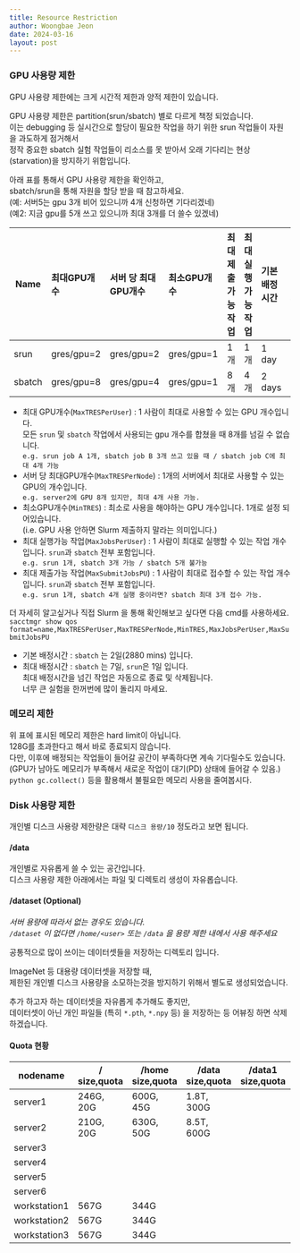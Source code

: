 ```yaml
---
title: Resource Restriction
author: Woongbae Jeon
date: 2024-03-16
layout: post
---
```


### GPU 사용량 제한

GPU 사용량 제한에는 크게 시간적 제한과 양적 제한이 있습니다.

GPU 사용량 제한은 partition(srun/sbatch) 별로 다르게 책정 되었습니다.  
이는 debugging 등 실시간으로 할당이 필요한 작업을 하기 위한 srun 작업들이 자원을 과도하게 점거해서  
정작 중요한 sbatch 실험 작업들이 리소스를 못 받아서 오래 기다리는 현상(starvation)을 방지하기 위함입니다.

아래 표를 통해서 GPU 사용량 제한을 확인하고,  
sbatch/srun을 통해 자원을 할당 받을 때 참고하세요.  
(예: 서버5는 gpu 3개 비어 있으니까 4개 신청하면 기다리겠네)  
(예2: 지금 gpu를 5개 쓰고 있으니까 최대 3개를 더 쓸수 있겠네)  

|Name | 최대GPU개수 | 서버 당 최대GPU개수 | 최소GPU개수 | 최대 제출가능 작업 | 최대 실행가능 작업 | 기본배정시간 |  최대배정시간 |  메모리제한 |  
|------|:------|:------|:------|:------|:------|:------|:------|:------|  
|srun    |   gres/gpu=2 | gres/gpu=2 | gres/gpu=1 | 1개 | 1개 | 1 day  | 3 days | 128G |
|sbatch  |   gres/gpu=8 | gres/gpu=4 | gres/gpu=1 | 8개 | 4개 | 2 days | 7 days | 128G |

- 최대 GPU개수(`MaxTRESPerUser`) : 1 사람이 최대로 사용할 수 있는 GPU 개수입니다.
    <br> 모든 `srun` 및 `sbatch` 작업에서 사용되는 gpu 개수를 합쳤을 때 8개를 넘길 수 없습니다.
    <br> `e.g. srun job A 1개, sbatch job B 3개 쓰고 있을 때 / sbatch job C에 최대 4개 가능`
- 서버 당 최대GPU개수(`MaxTRESPerNode`) : 1개의 서버에서 최대로 사용할 수 있는 GPU의 개수입니다.
    <br> `e.g. server2에 GPU 8개 있지만, 최대 4개 사용 가능.`
- 최소GPU개수(`MinTRES`) : 최소로 사용을 해야하는 GPU 개수입니다. 1개로 설정 되어있습니다. <br>
    (i.e. GPU 사용 안하면 Slurm 제출하지 말라는 의미입니다.)
- 최대 실행가능 작업(`MaxJobsPerUser`) : 1 사람이 최대로 실행할 수 있는 작업 개수입니다. `srun`과 `sbatch` 전부 포함입니다.
    <br> `e.g. srun 1개, sbatch 3개 가능 / sbatch 5개 불가능`
- 최대 제출가능 작업(`MaxSubmitJobsPU`) : 1 사람이 최대로 접수할 수 있는 작업 개수입니다. `srun`과 `sbatch` 전부 포함입니다.
    <br> `e.g. srun 1개, sbatch 4개 실행 중이라면? sbatch 최대 3개 접수 가능.`

더 자세히 알고싶거나 직접 Slurm 을 통해 확인해보고 싶다면 다음 cmd를 사용하세요.  
`sacctmgr show qos format=name,MaxTRESPerUser,MaxTRESPerNode,MinTRES,MaxJobsPerUser,MaxSubmitJobsPU`

- 기본 배정시간 : `sbatch` 는 2일(2880 mins) 입니다.
- 최대 배정시간 : `sbatch` 는 7일, `srun`은 1일 입니다.
    <br> 최대 배정시간을 넘긴 작업은 자동으로 종료 및 삭제됩니다.
    <br> 너무 큰 실험을 한꺼번에 많이 돌리지 마세요.

### 메모리 제한

위 표에 표시된 메모리 제한은 hard limit이 아닙니다.  
128G를 초과한다고 해서 바로 종료되지 않습니다.  
다만, 이후에 배정되는 작업들이 들어갈 공간이 부족하다면 계속 기다릴수도 있습니다.  
(GPU가 남아도 메모리가 부족해서 새로운 작업이 대기(PD) 상태에 들어갈 수 있음.)  
`python gc.collect()` 등을 활용해서 불필요한 메모리 사용을 줄여봅시다.

### Disk 사용량 제한

개인별 디스크 사용량 제한량은 대략 `디스크 용량/10` 정도라고 보면 됩니다.

#### /data

개인별로 자유롭게 쓸 수 있는 공간입니다.  
디스크 사용량 제한 아래에서는 파일 및 디렉토리 생성이 자유롭습니다.

#### /dataset (Optional)

*서버 용량에 따라서 없는 경우도 있습니다.*  
*`/dataset` 이 없다면 `/home/<user>` 또는 `/data` 을 용량 제한 내에서 사용 해주세요*  

공통적으로 많이 쓰이는 데이터셋들을 저장하는 디렉토리 입니다.  

ImageNet 등 대용량 데이터셋을 저장할 때,  
제한된 개인별 디스크 사용량을 소모하는것을 방지하기 위해서 별도로 생성되었습니다.  

추가 하고자 하는 데이터셋을 자유롭게 추가해도 좋지만,  
데이터셋이 아닌 개인 파일들 (특히 `*.pth`, `*.npy` 등) 을 저장하는 등 어뷰징 하면 삭제 하겠습니다.

#### Quota 현황

| nodename | / size,quota | /home size,quota | /data size,quota | /data1 size,quota | /data2 size,quota | data3 size,quota |
|----------|--------|------------|------------|-------------|-------------|------------:|
|server1 | 246G, 20G | 600G, 45G | 1.8T, 300G |
|server2 | 210G, 20G | 630G, 50G | 8.5T, 600G |
|server3 |
|server4 |
|server5 |
|server6 |
|workstation1 | 567G | 344G |
|workstation2 | 567G | 344G |
|workstation3 | 567G | 344G |
